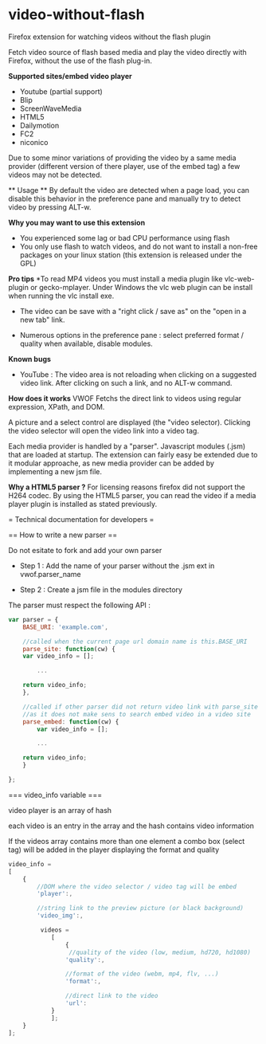 video-without-flash
===================

Firefox extension for watching videos without the flash plugin


Fetch video source of flash based media and play the video directly with 
Firefox, without the use of the flash plug-in.

**Supported sites/embed video player**
* Youtube (partial support)
* Blip
* ScreenWaveMedia
* HTML5
* Dailymotion
* FC2
* niconico

Due to some minor variations of providing the video by a same media provider 
(different version of there player, use of the embed tag) a few videos may 
not be detected.

** Usage **
By default the video are detected when a page load, you can disable this 
behavior in the preference pane and manually try to detect video by pressing 
ALT-w. 

**Why you  may want to use this extension**
* You experienced some lag or bad CPU performance using flash
* You only use flash to watch videos, and do not want to install a non-free 
packages on your linux station (this extension is released under the GPL)

**Pro tips**
*To read MP4 videos you must install a media plugin 
like vlc-web-plugin or gecko-mplayer. 
Under Windows the vlc web plugin can be install when running the vlc 
install exe. 

* The video can be save with a "right click / save as" on the 
"open in a new tab"  link.

* Numerous options in the preference pane : select preferred 
format / quality when available, disable modules. 

**Known bugs**

* YouTube : The video area is not reloading when clicking on a suggested video
 link. After clicking on such a link, and no ALT-w command.

**How does it works**
VWOF Fetchs the direct link to videos using regular expression, XPath, and DOM.

A picture and a select control are displayed (the "video selector). 
Clicking the video selector will open the video link into a video tag.  

Each media provider is handled by a "parser". Javascript modules (.jsm) that 
are loaded at startup. 
The extension can fairly easy be extended due to it modular approache, as new 
media provider can be added by implementing a new jsm file. 

**Why a HTML5 parser ?**
For licensing reasons firefox did not support the H264 codec. 
By using the HTML5 parser, you can read the video if a media player plugin is 
installed as stated previously.

= Technical documentation for developers =

== How to write a new parser == 

Do not esitate to fork and add your own parser

* Step 1 : Add the name of your parser without the .jsm ext in vwof.parser_name

* Step 2 : Create a jsm file in the modules directory

The parser must respect the following API  : 

```javascript
var parser = {
    BASE_URI: 'example.com',

    //called when the current page url domain name is this.BASE_URI
    parse_site: function(cw) {
	var video_info = [];

        ...

	return video_info;
    },

    //called if other parser did not return video link with parse_site
    //as it does not make sens to search embed video in a video site
    parse_embed: function(cw) {
        var video_info = [];

        ...

	return video_info;
    }

};
```

=== video_info variable ===

video player is an array of hash

each video is an entry in the array and the hash contains video information

If the videos array contains more than one element a combo box (select tag)
will be added in the player displaying the format and quality

```javascript
video_info = 
[
    {
        //DOM where the video selector / video tag will be embed
        'player':,

        //string link to the preview picture (or black background)
        'video_img':,

         videos = 
            [
                {
                 //quality of the video (low, medium, hd720, hd1080)
                'quality':,

                //format of the video (webm, mp4, flv, ...)
                'format':,

                //direct link to the video
                'url':
            }
            ];
    }
];
```
